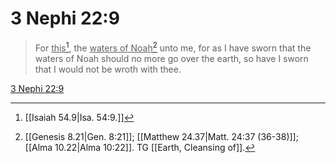 # 3 Nephi 22:9

> For <u>this</u>[^a], the <u>waters of Noah</u>[^b] unto me, for as I have sworn that the waters of Noah should no more go over the earth, so have I sworn that I would not be wroth with thee.

[3 Nephi 22:9](https://www.churchofjesuschrist.org/study/scriptures/bofm/3-ne/22?lang=eng&id=p9#p9)


[^a]: [[Isaiah 54.9|Isa. 54:9.]]
[^b]: [[Genesis 8.21|Gen. 8:21]]; [[Matthew 24.37|Matt. 24:37 (36-38)]]; [[Alma 10.22|Alma 10:22]]. TG [[Earth, Cleansing of]].
